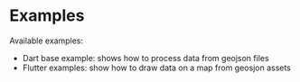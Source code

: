 # Examples

Available examples:

- Dart base example: shows how to process data from geojson files
- Flutter examples: show how to draw data on a map from geosjon assets
